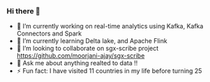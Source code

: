 ### Hi there 👋

<!--
**moorjani-ajay/moorjani-ajay** is a ✨ _special_ ✨ repository because its `README.md` (this file) appears on your GitHub profile.

Here are some ideas to get you started:

- 🔭 I’m currently working on ...
- 🌱 I’m currently learning ...
- 👯 I’m looking to collaborate on ...
- 🤔 I’m looking for help with ...
- 💬 Ask me about ...
- 📫 How to reach me: ...
- 😄 Pronouns: ...
- ⚡ Fun fact: ...
-->

- 🔭 I’m currently working on real-time analytics using Kafka, Kafka Connectors and Spark
- 🌱 I’m currently learning Delta lake, and Apache Flink
- 👯 I’m looking to collaborate on sgx-scribe project https://github.com/moorjani-ajay/sgx-scribe
- 💬 Ask me about anything realted to data !!
- ⚡ Fun fact: I have visited 11 countries in my life before turning 25
